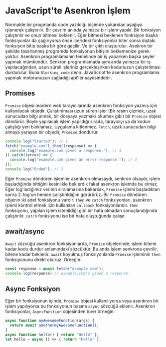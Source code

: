 # JavaScript'te Asenkron İşlem
Normalde bir progmanda code yazıldığı biçimde yukarıdan aşağıya işlenerek çalıştırılır. Bir çevrim anında yalnızca bir işlem yapılır. Bir fonksiyon çalıştırılır ve onun bitmesi beklenir. Eğer bitmesi beklenen fonksiyon başka fonksiyonlar da çağırıyorsa önce içerideki fonksiyonlar biter sonra dıştaki fonksiyon bitip başka bir göre geçilir. Ve bir çıktı oluşturulur. Asekron bir şekilde tasarlanmış programda fonksiyonun bitişini beklemenize gerek yoktur. Asenkron programlamanın temelinde bir iş yaparken başka şeyler yapmak mümkündür. Senkron programlamada aynı anda yalnızca bir iş yapılacağından, uzun süreli işleriniz gerçekleşirken kodunuzun çalıştırılması durdurulur. Buna `Blocking code` denir. JavaScript'te asenkron programlama yapmak motorunuzun sağladığı api'ler sayesindedir.

## Promises
`Promise` objesi modern web tarayıcılarında asenkron fonksiyon yazmış için kullanılacak objedir. Çalıştırılması uzun süren işler (Bir resim çizmek, uzak sunucudan bilgi almak, bir dosyaya yazmak/ okumak gibi) bir `Promise` objesi döndürür. Böyle yapılacak işlem yapıldığı sırada, tarayıcıyı ya da kodun çalıştığı yeri bloklamaz. Uygulama kitlenmez. `Fetch`, uzak sunucudan bilgi almaya yarayan bir objedir, `Promise` döndürür.

```js
console.log("Started"); // 1
fetch("example.com").then((response) => {
  console.log("example.com gived a response."); // 3
}).catch((error) => {
  console.log("example.com gived an error response."); // 3
});
console.log("Ended"); // 2
```
Eğer `Promise` döndüren işlemler asenkron olmasaydı, senkron olsaydı, işlem başladığında bittiğini kesinlikle beklerdik fakat asenkron işlemde bu olmaz. Eğer log'ladığımız verinin sıralamasına bakarsak, `Promise` işlemi başladıktan sonra 2. log'un hemen çalıştırıldığını görürürüz. Bir `Promise` döndüren objenin iki adet fonksiyonu vardır. `then` ve `catch` fonksiyonları, asenkron işlemi kontrol etmek için kullanılan `callback` fonksiyonlarıdır. `then` fonksiyonu, yapılan işlem istenildiği gibi bir hata olmadan sonuçlandığında çalıştırılır. `catch` fonksiyonu ise bir hata oluştuğunda çalışır.

## await/async
`Await` sözcüğü asenkron fonksiyonlarda, `Promise` objelerinde, işlem bitene kadar kodu durdur anlamındaki sözcüktür. Bu anda işlem senkrona çevrilir, bitene kadar beklenir. `await` koyulmuş fonksiyonlarda `Promise` işleminin `then` fonksiyonunu direkt okuruz. Örneğin:

```js
const response = await fetch("example.com");
console.log(response) // example.com's gived a response.
```

## Async Fonksiyon
Eğer bir fonksiyonun içinde, `Promise` objesi kullanılıyorsa veya asenkron bir işlem yapılıyorsa bu fonksiyonun başına `async` sözcüğü eklenir. Asenkron fonksiyonlar, `AsyncFunction` objesinden türer örneğin:

```js
async function myAwesomeFunction(args) {
  return await anothermyAwesomeFunction();
}
async function hello() { return "Hello" };
let hello = async () => { return "Hello" };
```